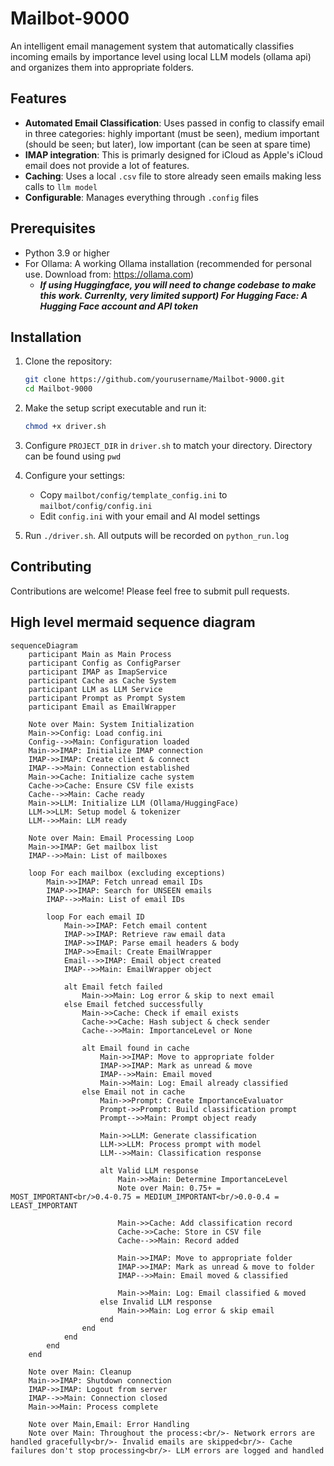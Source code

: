 # Mailbot-9000

An intelligent email management system that automatically classifies incoming emails by importance level using local LLM models (ollama api) and organizes them into appropriate folders.

## Features

- **Automated Email Classification**: Uses passed in config to classify email in three categories: highly important (must be seen), medium important (should be seen; but later), low important (can be seen at spare time)
- **IMAP integration**: This is primarly designed for iCloud as Apple's iCloud email does not provide a lot of features. 
- **Caching**: Uses a local `.csv` file to store already seen emails making less calls to `llm model`
- **Configurable**: Manages everything through `.config` files

## Prerequisites

- Python 3.9 or higher
- For Ollama: A working Ollama installation (recommended for personal use. Download from: https://ollama.com)
    - ***If using Huggingface, you will need to change codebase to make this work. Currenlty, very limited support) For Hugging Face: A Hugging Face account and API token***

## Installation

1. Clone the repository:
   ```bash
   git clone https://github.com/yourusername/Mailbot-9000.git
   cd Mailbot-9000
   ```

2. Make the setup script executable and run it:
   ```bash
   chmod +x driver.sh
   ```

3. Configure `PROJECT_DIR` in `driver.sh` to match your directory. Directory can be found using `pwd`

4. Configure your settings:
   - Copy `mailbot/config/template_config.ini` to `mailbot/config/config.ini`
   - Edit `config.ini` with your email and AI model settings

5. Run `./driver.sh`. All outputs will be recorded on `python_run.log`

## Contributing

Contributions are welcome! Please feel free to submit pull requests.

## High level mermaid sequence diagram
```mermaid
sequenceDiagram
    participant Main as Main Process
    participant Config as ConfigParser
    participant IMAP as ImapService
    participant Cache as Cache System
    participant LLM as LLM Service
    participant Prompt as Prompt System
    participant Email as EmailWrapper

    Note over Main: System Initialization
    Main->>Config: Load config.ini
    Config-->>Main: Configuration loaded
    Main->>IMAP: Initialize IMAP connection
    IMAP->>IMAP: Create client & connect
    IMAP-->>Main: Connection established
    Main->>Cache: Initialize cache system
    Cache->>Cache: Ensure CSV file exists
    Cache-->>Main: Cache ready
    Main->>LLM: Initialize LLM (Ollama/HuggingFace)
    LLM->>LLM: Setup model & tokenizer
    LLM-->>Main: LLM ready

    Note over Main: Email Processing Loop
    Main->>IMAP: Get mailbox list
    IMAP-->>Main: List of mailboxes
    
    loop For each mailbox (excluding exceptions)
        Main->>IMAP: Fetch unread email IDs
        IMAP->>IMAP: Search for UNSEEN emails
        IMAP-->>Main: List of email IDs
        
        loop For each email ID
            Main->>IMAP: Fetch email content
            IMAP->>IMAP: Retrieve raw email data
            IMAP->>IMAP: Parse email headers & body
            IMAP->>Email: Create EmailWrapper
            Email-->>IMAP: Email object created
            IMAP-->>Main: EmailWrapper object
            
            alt Email fetch failed
                Main->>Main: Log error & skip to next email
            else Email fetched successfully
                Main->>Cache: Check if email exists
                Cache->>Cache: Hash subject & check sender
                Cache-->>Main: ImportanceLevel or None
                
                alt Email found in cache
                    Main->>IMAP: Move to appropriate folder
                    IMAP->>IMAP: Mark as unread & move
                    IMAP-->>Main: Email moved
                    Main->>Main: Log: Email already classified
                else Email not in cache
                    Main->>Prompt: Create ImportanceEvaluator
                    Prompt->>Prompt: Build classification prompt
                    Prompt-->>Main: Prompt object ready
                    
                    Main->>LLM: Generate classification
                    LLM->>LLM: Process prompt with model
                    LLM-->>Main: Classification response
                    
                    alt Valid LLM response
                        Main->>Main: Determine ImportanceLevel
                        Note over Main: 0.75+ = MOST_IMPORTANT<br/>0.4-0.75 = MEDIUM_IMPORTANT<br/>0.0-0.4 = LEAST_IMPORTANT
                        
                        Main->>Cache: Add classification record
                        Cache->>Cache: Store in CSV file
                        Cache-->>Main: Record added
                        
                        Main->>IMAP: Move to appropriate folder
                        IMAP->>IMAP: Mark as unread & move to folder
                        IMAP-->>Main: Email moved & classified
                        
                        Main->>Main: Log: Email classified & moved
                    else Invalid LLM response
                        Main->>Main: Log error & skip email
                    end
                end
            end
        end
    end
    
    Note over Main: Cleanup
    Main->>IMAP: Shutdown connection
    IMAP->>IMAP: Logout from server
    IMAP-->>Main: Connection closed
    Main->>Main: Process complete

    Note over Main,Email: Error Handling
    Note over Main: Throughout the process:<br/>- Network errors are handled gracefully<br/>- Invalid emails are skipped<br/>- Cache failures don't stop processing<br/>- LLM errors are logged and handled
```